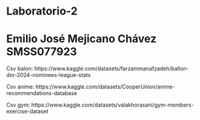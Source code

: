 # Laboratorio-2
# Emilio José Mejicano Chávez SMSS077923
<p>
Csv balon: https://www.kaggle.com/datasets/farzammanafzadeh/ballon-dor-2024-nominees-league-stats
</p>
<p>
Csv anime: https://www.kaggle.com/datasets/CooperUnion/anime-recommendations-database
</p>
<p>
Csv gym: https://www.kaggle.com/datasets/valakhorasani/gym-members-exercise-dataset
</p>
